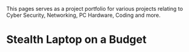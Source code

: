 This pages serves as a project portfolio for various projects relating to Cyber Security, Networking, PC Hardware, Coding and more. 


# Stealth Laptop on a Budget 
